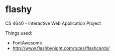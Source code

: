 # flashy
CS 4640 -  Interactive Web Application Project

Things used:
* FontAwesome
* http://www.flashbynight.com/tutes/flashcards/
